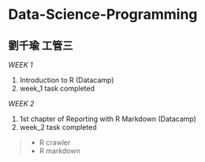 # Data-Science-Programming

## 劉千瑜 工管三

*WEEK 1*
1. Introduction to R (Datacamp)
2. week_1 task completed

*WEEK 2*
1. 1st chapter of Reporting with R Markdown (Datacamp)
2. week_2 task completed
> * R crawler
> * R markdown
